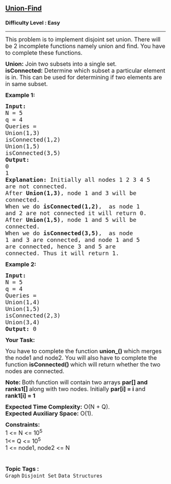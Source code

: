 <h2><a href="https://practice.geeksforgeeks.org/problems/union-find/1">Union-Find</a></h2><h3>Difficulty Level : Easy</h3><hr><div class="problems_problem_content__Xm_eO"><p><span style="font-size:18px">This problem is to implement disjoint set union. There will be 2 incomplete functions namely union and find. You have to complete these functions.&nbsp;</span></p>

<p><span style="font-size:18px"><strong>Union:</strong> Join two subsets into a single set.<br>
<strong>isConnected:</strong> Determine which subset a particular element is in. This can be used for determining if two elements are in same subset.</span></p>

<p><span style="font-size:18px"><strong>Example 1:</strong></span></p>

<pre><span style="font-size:18px"><strong>Input:
</strong>N = 5
q = 4
Queries = 
Union(1,3)
isConnected(1,2)
Union(1,5)
isConnected(3,5)
<strong>Output:
</strong>0
1<strong>
Explanation: </strong>Initially all nodes 1 2 3 4 5
are not connected.&nbsp;
After <strong>Union(1,3)</strong>, node 1 and 3 will be
connected.
When we do <strong>isConnected(</strong><strong>1,2)</strong>,&nbsp; as node 1
and 2&nbsp;are not connected it will return 0.
After <strong>Union(1,5)</strong>, node 1 and 5&nbsp;will be
connected.
When we do <strong>isConnected(3,5</strong><strong>)</strong>,&nbsp; as node
1 and 3&nbsp;are&nbsp;connected, and node 1 and 5
are connected, hence 3 and 5 are
connected.&nbsp;Thus it will return 1.</span></pre>

<p><span style="font-size:18px"><strong>Example 2:</strong></span></p>

<pre><span style="font-size:18px"><strong>Input:
</strong>N = 5
q = 4
Queries = 
Union(1,4)
Union(1,5)
isConnected(2,3)
Union(3,4)
<strong>Output: </strong>0</span>
</pre>

<p><span style="font-size:18px"><strong>Your Task:</strong></span></p>

<p><span style="font-size:18px">You have to complete the function <strong>union_() </strong>which merges the node1 and node2. You will also have to complete the function <strong>isConnected() </strong>which will return whether the two nodes are connected.</span></p>

<p><strong><span style="font-size:18px">Note:&nbsp;</span></strong><span style="font-size:18px">Both function will contain two arrays&nbsp;<strong>par[] and ranks1[]&nbsp;</strong>along with two nodes. Initially&nbsp;<strong>par[i] = i </strong>and <strong>rank1[i] = 1&nbsp;</strong></span></p>

<p><span style="font-size:18px"><strong>Expected Time Complexity:</strong>&nbsp;O(N + Q).<br>
<strong>Expected Auxiliary Space:</strong>&nbsp;O(1).</span></p>

<p><span style="font-size:18px"><strong>Constraints:&nbsp;</strong><br>
1 &lt;= N &lt;= 10<sup>5</sup><br>
1&lt;= Q &lt;= 10<sup>5</sup><br>
1 &lt;= node1, node2 &lt;= N</span></p>
</div><br><p><span style=font-size:18px><strong>Topic Tags : </strong><br><code>Graph</code>&nbsp;<code>Disjoint Set</code>&nbsp;<code>Data Structures</code>&nbsp;